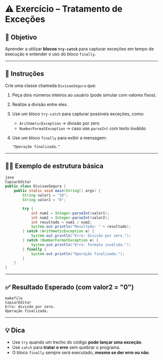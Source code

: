 # ⚠️ Exercício – Tratamento de Exceções

## 🧠 Objetivo

Aprender a utilizar **blocos `try-catch`** para capturar exceções em tempo de execução e entender o uso do bloco `finally`.

---

## 📌 Instruções

Crie uma classe chamada `DivisaoSegura` que:

1. Peça dois números inteiros ao usuário (pode simular com valores fixos).
2. Realize a divisão entre eles.
3. Use um bloco `try-catch` para capturar possíveis exceções, como:
   - `ArithmeticException` → divisão por zero
   - `NumberFormatException` → caso use `parseInt` com texto inválido
4. Use um bloco `finally` para exibir a mensagem:

   `"Operação finalizada."`

---

## 👨‍💻 Exemplo de estrutura básica

```java
java
CopiarEditar
public class DivisaoSegura {
    public static void main(String[] args) {
        String valor1 = "10";
        String valor2 = "0";

        try {
            int num1 = Integer.parseInt(valor1);
            int num2 = Integer.parseInt(valor2);
            int resultado = num1 / num2;
            System.out.println("Resultado: " + resultado);
        } catch (ArithmeticException e) {
            System.out.println("Erro: divisão por zero.");
        } catch (NumberFormatException e) {
            System.out.println("Erro: formato inválido.");
        } finally {
            System.out.println("Operação finalizada.");
        }
    }
}

```

---

## ✅ Resultado Esperado (com valor2 = "0")

```
makefile
CopiarEditar
Erro: divisão por zero.
Operação finalizada.

```

---

## 💡 Dica

- Use `try` quando um trecho do código **pode lançar uma exceção**.
- Use `catch` para **tratar o erro** sem quebrar o programa.
- O bloco `finally` sempre será executado, **mesmo se der erro ou não**.
